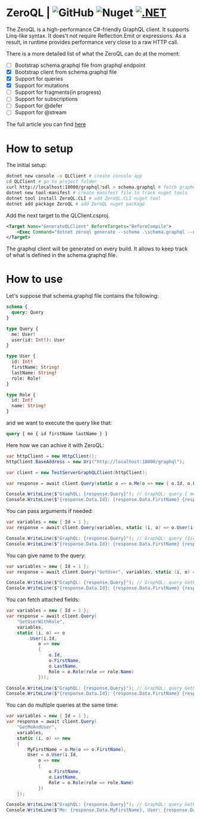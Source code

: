 # ZeroQL | ![GitHub](https://img.shields.io/github/license/byme8/ZeroQL?color=blue&style=flat-square) ![Nuget](https://img.shields.io/nuget/v/zeroql?color=blue&style=flat-square) [![.NET](https://github.com/byme8/ZeroQL/actions/workflows/dotnet.yml/badge.svg)](https://github.com/byme8/ZeroQL/actions/workflows/dotnet.yml)

The ZeroQL is a high-performance C#-friendly GraphQL client. It supports Linq-like syntax. It does't not require Reflection.Emit or expressions. As a result, in runtime provides performance very close to a raw HTTP call.

There is a more detailed list of what the ZeroQL can do at the moment:
- [ ] Bootstrap schema.graphql file from graphql endpoint
- [x] Bootstrap client from schema.graphql file
- [x] Support for queries
- [x] Support for mutations
- [ ] Support for fragments(in progress)
- [ ] Support for subscriptions
- [ ] Support for @defer
- [ ] Support for @stream

The full article you can find [here](https://dev.to/byme8/zeroql-c-friendly-graphql-4134)

# How to setup

The initial setup:
``` bash
dotnet new console -o QLClient # create console app
cd QLClient # go to project folder
curl http://localhost:10000/graphql?sdl > schema.graphql # fetch graphql schema from server(depends on your web server)
dotnet new tool-manifest # create manifest file to track nuget tools
dotnet tool install ZeroQL.CLI # add ZeroQL.CLI nuget tool
dotnet add package ZeroQL # add ZeroQL nuget package
```

Add the next target to the QLClient.csproj.
``` xml
<Target Name="GenerateQLClient" BeforeTargets="BeforeCompile">
    <Exec Command="dotnet zeroql generate --schema .\schema.graphql --namespace TestServer.Client --client-name TestServerGraphQLClient --output Generated/GraphQL.g.cs" />
</Target>
```

The graphql client will be generated on every build.
It allows to keep track of what is defined in the schema.graphql file.

# How to use

Let's suppose that schema.graphql file contains the following:
``` graphql
schema {
  query: Query
}

type Query {
  me: User!
  user(id: Int!): User
}

type User {
  id: Int!
  firstName: String!
  lastName: String!
  role: Role!
}

type Role {
  id: Int!
  name: String!
}
```

and we want to execute the query like that:
``` graphql
query { me { id firstName lastName } }
```

Here how we can achive it with ZeroQL:
``` csharp
var httpClient = new HttpClient();
httpClient.BaseAddress = new Uri("http://localhost:10000/graphql");

var client = new TestServerGraphQLClient(httpClient);

var response = await client.Query(static o => o.Me(o => new { o.Id, o.FirstName, o.LastName }));

Console.WriteLine($"GraphQL: {response.Query}"); // GraphQL: query { me { id firstName lastName } }
Console.WriteLine($"{response.Data.Id}: {response.Data.FirstName} {response.Data.LastName}"); // 1: Jon Smith
```

You can pass arguments if needed:
``` csharp
var variables = new { Id = 1 };
var response = await client.Query(variables, static (i, o) => o.User(i.Id, o => new { o.Id, o.FirstName, o.LastName }));

Console.WriteLine($"GraphQL: {response.Query}"); // GraphQL: query ($id: Int!) { user(id: $id) { id firstName lastName } }
Console.WriteLine($"{response.Data.Id}: {response.Data.FirstName} {response.Data.LastName}"); // 1: Jon Smith
```

You can give name to the query:
``` csharp
var variables = new { Id = 1 };
var response = await client.Query("GetUser", variables, static (i, o) => o.User(i.Id, o => new { o.Id, o.FirstName, o.LastName }));

Console.WriteLine($"GraphQL: {response.Query}"); // GraphQL: query GetUser($id: Int!) { user(id: $id) { id firstName lastName } }
Console.WriteLine($"{response.Data.Id}: {response.Data.FirstName} {response.Data.LastName}"); // 1: Jon Smith
```

You can fetch attached fields:
``` csharp
var variables = new { Id = 1 };
var response = await client.Query(
    "GetUserWithRole",
    variables,
    static (i, o) => o
        .User(i.Id,
            o => new
            {
                o.Id,
                o.FirstName,
                o.LastName,
                Role = o.Role(role => role.Name)
            }));

Console.WriteLine($"GraphQL: {response.Query}"); // GraphQL: query GetUserWithRole($id: Int!) { user(id: $id) { id firstName lastName role { name }  } }
Console.WriteLine($"{response.Data.Id}: {response.Data.FirstName} {response.Data.LastName}, Role: {response.Data.Role}"); // 1: Jon Smith, Role: Admin
```

You can do multiple queries at the same time:
``` csharp
var variables = new { Id = 1 };
var response = await client.Query(
    "GetMeAndUser",
    variables,
    static (i, o) => new
    {
        MyFirstName = o.Me(o => o.FirstName),
        User = o.User(i.Id,
            o => new
            {
                o.FirstName,
                o.LastName,
                Role = o.Role(role => role.Name)
            })
    });

Console.WriteLine($"GraphQL: {response.Query}"); // GraphQL: query GetUserWithRole($id: Int!) { me { firstName }  user(id: $id) { firstName lastName role { name }  } }
Console.WriteLine($"Me: {response.Data.MyFirstName}, User: {response.Data.User.FirstName} {response.Data.User.LastName}, Role: {response.Data.User.Role}"); // Me: Jon, User: Jon Smith, Role: Admin
```
